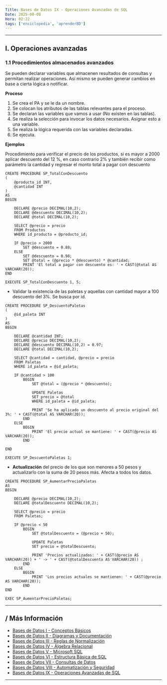 ```yaml
---
Title: Bases de Datos IX - Operaciones Avanzadas de SQL
Date: 2025-08-08
Hora: 02:22
tags: ['enciclopedia', 'aprenderBD']
---
```


---

## I. Operaciones avanzadas

### 1.1 Procedimientos almacenados avanzados

Se pueden declarar variables que almacenen resultados de consultas y permitan realizar operaciones. Así mismo se pueden generar cambios en base a cierta lógica o notificar.

**Proceso**

1. Se crea el PA y se le da un nombre.
2. Se colocan los atributos de las tablas relevantes para el proceso.
3. Se declaran las variables que vamos a usar (No existen en las tablas).
4. Se realiza la selección para invocar los datos necesarios. Asignar esto a una variable.
5. Se realiza la lógica requerida con las variables declaradas.
6. Se ejecuta.

**Ejemplos**

Procedimiento para verificar el precio de los productos, si es mayor a 2000 aplicar descuento del 12 %, en caso contrario 2% y también recibir como parámetro la cantidad y regresar el monto total a pagar con descuento

```
CREATE PROCEDURE SP_TotalConDescuento
(
    @producto_id INT,
    @cantidad INT
)
AS
BEGIN

	DECLARE @precio DECIMAL(10,2);
	DECLARE @descuento DECIMAL(10,2);
	DECLARE @total DECIMAL(10,2);
	
	SELECT @precio = precio
	FROM Productos
	WHERE id_producto = @producto_id;
	
	IF @precio > 2000
		SET @descuento = 0.88; 
	ELSE
		SET @descuento = 0.98;  
		SET @total = (@precio * @descuento) * @cantidad;
		PRINT 'El total a pagar con descuento es: ' + CAST(@total AS VARCHAR(20));
END

EXECUTE SP_TotalConDescuento 1, 5;
```

- Validar la existencia de las paletas y aquellas con cantidad mayor a 100 descuento del 3%. Se busca por id.

```
CREATE PROCEDURE SP_DescuentoPaletas
(
    @id_paleta INT
)
AS
BEGIN

	DECLARE @cantidad INT;
	DECLARE @precio DECIMAL(10,2);
	DECLARE @descuento DECIMAL(10,2) = 0.97;
	DECLARE @total DECIMAL(10,2);

	SELECT @cantidad = cantidad, @precio = precio
	FROM Paletas
	WHERE id_paleta = @id_paleta;

	IF @cantidad > 100
		BEGIN
			SET @total = (@precio * @descuento);

			UPDATE Paletas
			SET precio = @total
			WHERE id_paleta = @id_paleta;

			PRINT 'Se ha aplicado un descuento al precio original del 3%: ' + CAST(@total AS VARCHAR(20));
		END
	ELSE
		BEGIN
			PRINT 'El precio actual se mantiene: ' + CAST(@precio AS VARCHAR(20));
		END

END

EXECUTE SP_DescuentoPaletas 1;
```

- **Actualización** del precio de los que son menores a 50 pesos y actualizarlo con la suma de 20 pesos más. Afecta a todos los datos.

```
CREATE PROCEDURE SP_AumentarPrecioPaletas
AS
BEGIN

	DECLARE @precio DECIMAL(10,2);
	DECLARE @totalDescuento DECIMAL(10,2);
	
	SELECT @precio = precio
	FROM Paletas;

	IF @precio < 50
		BEGIN
			SET @totalDescuento = (@precio + 50);

			UPDATE Paletas
			SET precio = @totalDescuento;

			PRINT 'Precios actualizados: ' + CAST(@precio AS VARCHAR(20)) + ' -> ' + CAST(@totalDescuento AS VARCHAR(20)) ;
		END
	ELSE
		BEGIN
			PRINT 'Los precios actuales se mantienen: ' + CAST(@precio AS VARCHAR(20));
		END
END

EXEC SP_AumentarPrecioPaletas;
```

---

## / Más Información

- [Bases de Datos I - Conceptos Básicos](/apuntes/bases-de-datos-i---conceptos-básicos/)
- [Bases de Datos II - Diagramas y Documentación](/apuntes/bases-de-datos-ii---diagramas-y-documentación/)
- [Bases de Datos III - Reglas de Normalización](/apuntes/bases-de-datos-iii---reglas-de-normalización/)
- [Bases de Datos IV - Álgebra Relacional](/apuntes/bases-de-datos-iv---álgebra-relacional/)
- [Bases de Datos V - Microsoft SQL](/apuntes/bases-de-datos-v---microsoft-sql/)
- [Bases de Datos VI - Estructura Básica de SQL](/apuntes/bases-de-datos-vi---estructura-básica-de-sql/)
- [Bases de Datos VII - Consultas de Datos](/apuntes/bases-de-datos-vii---consultas-de-datos/)
- [Bases de Datos VIII - Automatización y Seguridad](/apuntes/bases-de-datos-viii---automatización-y-seguridad/)
- [Bases de Datos IX - Operaciones Avanzadas de SQL](/apuntes/bases-de-datos-ix---operaciones-avanzadas-de-sql/)

---